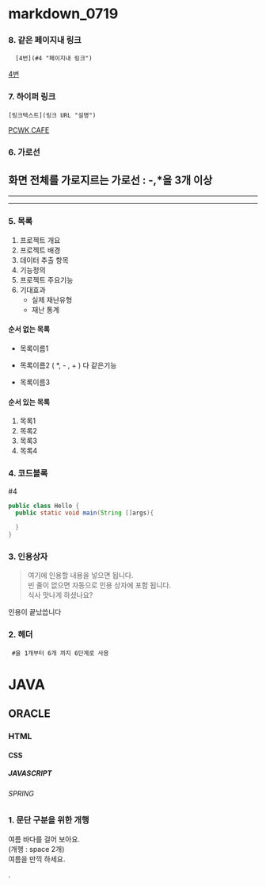 # markdown_0719
### 8. 같은 페이지내 링크
```
  [4번](#4 "페이지내 링크")
```
[4번](#4 "페이지내 링크")

### 7. 하이퍼 링크
```
[링크텍스트](링크 URL "설명")
```
[PCWK CAFE](https://cafe.daum.net/pcwk "수업자료 LINK")

### 6. 가로선
화면 전체를 가로지르는 가로선 : -,*을 3개 이상
---
***
----

### 5. 목록
1. 프로젝트 개요
2. 프로젝트 배경
3. 데이터 추출 항목
4. 기능정의
5. 프로젝트 주요기능
6. 기대효과
   - 실제 재난유형
   + 재난 통계

#### 순서 없는 목록
* 목록이름1
- 목록이름2 ( *, - , + ) 다 같은기능
+ 목록이름3

#### 순서 있는 목록
1. 목록1
1. 목록2
1. 목록3
1. 목록4


### 4. 코드블록
#4
```JAVA
public class Hello {
  public static void main(String []args){

  }
}
```

### 3. 인용상자
> 여기에 인용할 내용을 넣으면 됩니다.  
> 빈 줄이 없으면 자동으로 인용 상자에 포함 됩니다.  
식사 맛나게 하셨나요?

인용이 끝났씁니다

### 2. 헤더
``` #을 1개부터 6개 까지 6단계로 사용```

# JAVA
## ORACLE
### HTML
#### CSS
##### JAVASCRIPT
###### SPRING

### 1. 문단 구분을 위한 개행
여름 바다를 걸어 보아요.            
(개행 : space 2개)  
여름을 만끽 하세요.  



.


